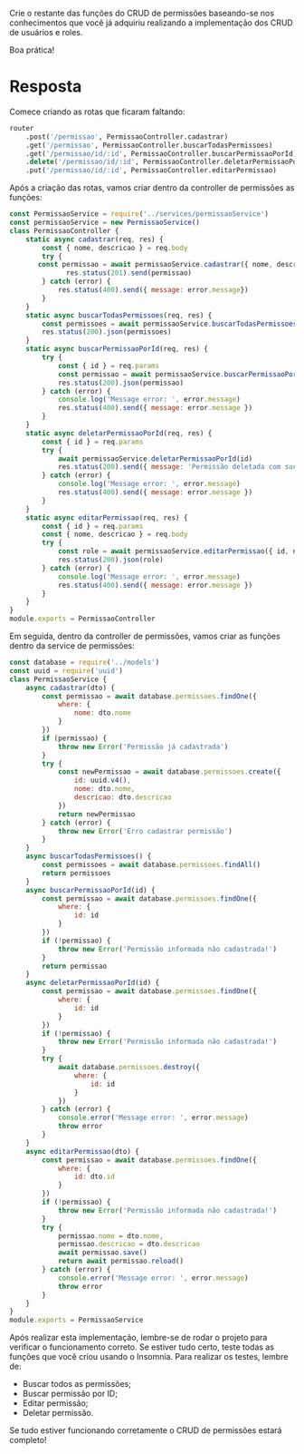 Crie o restante das funções do CRUD de permissões baseando-se nos conhecimentos que você já adquiriu realizando a implementação dos CRUD de usuários e roles.

Boa prática!

# Resposta

Comece criando as rotas que ficaram faltando:

```sql
router
    .post('/permissao', PermissaoController.cadastrar)
    .get('/permissao', PermissaoController.buscarTodasPermissoes)
    .get('/permissao/id/:id', PermissaoController.buscarPermissaoPorId)
    .delete('/permissao/id/:id', PermissaoController.deletarPermissaoPorId)
    .put('/permissao/id/:id', PermissaoController.editarPermissao)
```

Após a criação das rotas, vamos criar dentro da controller de permissões as funções:

```javascript
const PermissaoService = require('../services/permissaoService')
const permissaoService = new PermissaoService()
class PermissaoController {
    static async cadastrar(req, res) {
        const { nome, descricao } = req.body
        try {
       const permissao = await permissaoService.cadastrar({ nome, descricao})
              res.status(201).send(permissao)
        } catch (error) {
            res.status(400).send({ message: error.message})
        }
    }
    static async buscarTodasPermissoes(req, res) {
        const permissoes = await permissaoService.buscarTodasPermissoes()      
        res.status(200).json(permissoes)
    }  
    static async buscarPermissaoPorId(req, res) {
        try {
            const { id } = req.params
            const permissao = await permissaoService.buscarPermissaoPorId(id)          
            res.status(200).json(permissao)  
        } catch (error) {
            console.log('Message error: ', error.message)
            res.status(400).send({ message: error.message })
        }
    }
    static async deletarPermissaoPorId(req, res) {
        const { id } = req.params      
        try {
            await permissaoService.deletarPermissaoPorId(id)          
            res.status(200).send({ message: 'Permissão deletada com sucesso!' })          
        } catch (error) {
            console.log('Message error: ', error.message)
            res.status(400).send({ message: error.message })
        }
    }
    static async editarPermissao(req, res) {
        const { id } = req.params
        const { nome, descricao } = req.body      
        try {
            const role = await permissaoService.editarPermissao({ id, nome, descricao })      
            res.status(200).json(role)
        } catch (error) {
            console.log('Message error: ', error.message)
            res.status(400).send({ message: error.message })
        }
    }
}
module.exports = PermissaoController
```

Em seguida, dentro da controller de permissões, vamos criar as funções dentro da service de permissões:

```javascript
const database = require('../models')
const uuid = require('uuid')
class PermissaoService {
    async cadastrar(dto) {
        const permissao = await database.permissoes.findOne({
            where: {
                nome: dto.nome
            }
        })
        if (permissao) {
            throw new Error('Permissão já cadastrada')
        }
        try {
            const newPermissao = await database.permissoes.create({
                id: uuid.v4(),
                nome: dto.nome,
                descricao: dto.descricao
            })
            return newPermissao
        } catch (error) {
            throw new Error('Erro cadastrar permissão')
        }
    }
    async buscarTodasPermissoes() {
        const permissoes = await database.permissoes.findAll()
        return permissoes
    }
    async buscarPermissaoPorId(id) {
        const permissao = await database.permissoes.findOne({
            where: {
                id: id
            }
        })
        if (!permissao) {
            throw new Error('Permissão informada não cadastrada!')
        }
        return permissao
    }
    async deletarPermissaoPorId(id) {
        const permissao = await database.permissoes.findOne({
            where: {
                id: id
            }
        })
        if (!permissao) {
            throw new Error('Permissão informada não cadastrada!')
        }
        try {
            await database.permissoes.destroy({
                where: {
                    id: id
                }
            })
        } catch (error) {
            console.error('Message error: ', error.message)
            throw error
        }
    }
    async editarPermissao(dto) {
        const permissao = await database.permissoes.findOne({
            where: {
                id: dto.id
            }
        })
        if (!permissao) {
            throw new Error('Permissão informada não cadastrada!')
        }
        try {
            permissao.nome = dto.nome,
            permissao.descricao = dto.descricao
            await permissao.save()
            return await permissao.reload()
        } catch (error) {
            console.error('Message error: ', error.message)
            throw error
        }
    }
}
module.exports = PermissaoService
```

Após realizar esta implementação, lembre-se de rodar o projeto para verificar o funcionamento correto. Se estiver tudo certo, teste todas as funções que você criou usando o Insomnia. Para realizar os testes, lembre de:

- Buscar todos as permissões;
- Buscar permissão por ID;
- Editar permissão;
- Deletar permissão.

Se tudo estiver funcionando corretamente o CRUD de permissões estará completo!
